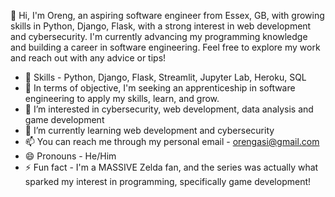 👋 Hi, I'm Oreng, an aspiring software engineer from Essex, GB, with growing skills in Python, Django, Flask, with a strong interest in web development and cybersecurity. I'm currently advancing my programming knowledge and building a career in software engineering. Feel free to explore my work and reach out with any advice or tips!
- 🔧 Skills - Python, Django, Flask, Streamlit, Jupyter Lab, Heroku, SQL
- 🎯 In terms of objective, I'm seeking an apprenticeship in software engineering to apply my skills, learn, and grow.
- 👀 I’m interested in cybersecurity, web development, data analysis and game development
- 🌱 I’m currently learning web development and cybersecurity
- 📫 You can reach me through my personal email - orengasi@gmail.com
- 😄 Pronouns - He/Him
- ⚡ Fun fact - I'm a MASSIVE Zelda fan, and the series was actually what sparked my interest in programming, specifically game development!

<!---
renganomics/renganomics is a ✨ special ✨ repository because its `README.md` (this file) appears on your GitHub profile.
You can click the Preview link to take a look at your changes.
--->
